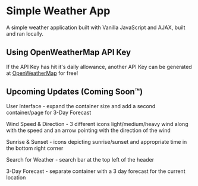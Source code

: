 # Simple Weather App

A simple weather application built with Vanilla JavaScript and AJAX, built and ran locally.

## Using OpenWeatherMap API Key

If the API Key has hit it's daily allowance, another API Key can be generated at [OpenWeatherMap](https://openweathermap.org/) for free!

## Upcoming Updates (Coming Soon™)

User Interface - expand the container size and add a second container/page for 3-Day Forecast

Wind Speed & Direction - 3 different icons light/medium/heavy wind along with the speed and an arrow pointing with the direction of the wind

Sunrise & Sunset - icons depicting sunrise/sunset and appropriate time in the bottom right corner

Search for Weather - search bar at the top left of the header

3-Day Forecast - separate container with a 3 day forecast for the current location
